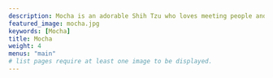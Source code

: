 ```yaml
---
description: Mocha is an adorable Shih Tzu who loves meeting people and other dogs, but she usually just likes to look rather than play. She's a sweetheart who never barks, but she knows how to whimper when she wants something!
featured_image: mocha.jpg
keywords: [Mocha]
title: Mocha
weight: 4
menus: "main"
# list pages require at least one image to be displayed.
---
```

